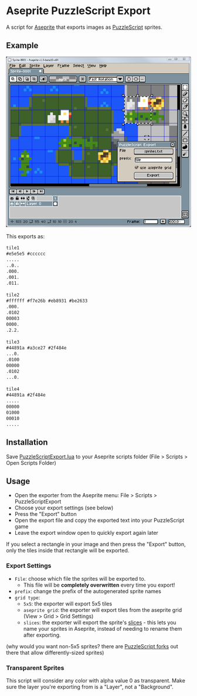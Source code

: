 # Aseprite PuzzleScript Export

A script for [Aseprite](https://www.aseprite.org/) that exports images as [PuzzleScript](https://www.puzzlescript.net/) sprites.

## Example

![aseprite screenshot](./docs/example.png)

This exports as:

```
tile1
#e5e5e5 #cccccc
.....
..0..
.000.
.001.
.011.

tile2
#ffffff #f7e26b #eb8931 #be2633
.000.
.0102
00003
0000.
.2.2.

tile3
#44891a #a3ce27 #2f484e
...0.
.0100
00000
.0102
...0.

tile4
#44891a #2f484e
.....
00000
01000
00010
.....
```

## Installation

Save [PuzzleScriptExport.lua](https://raw.githubusercontent.com/pancelor/aseprite-puzzlescript-export/main/PuzzleScriptExport.lua) to your Aseprite scripts folder (File > Scripts > Open Scripts Folder)

## Usage

* Open the exporter from the Aseprite menu: File > Scripts > PuzzleScriptExport
* Choose your export settings (see below)
* Press the "Export" button
* Open the export file and copy the exported text into your PuzzleScript game
* Leave the export window open to quickly export again later

If you select a rectangle in your image and then press the "Export" button, only the tiles inside that rectangle will be exported.

### Export Settings

* `File`: choose which file the sprites will be exported to.
  * This file will be **completely overwritten** every time you export!
* `prefix`: change the prefix of the autogenerated sprite names
* `grid type`:
  * `5x5`: the exporter will export 5x5 tiles
  * `aseprite grid`: the exporter will export tiles from the aseprite grid (View > Grid > Grid Settings)
  * `slices`: the exporter will export the sprite's [slices](https://www.aseprite.org/docs/slices/) - this lets you name your sprites in Aseprite, instead of needing to rename them after exporting.

(why would you want non-5x5 sprites? there are [PuzzleScript forks](https://auroriax.github.io/PuzzleScript/editor.html) out there that allow differently-sized sprites)

### Transparent Sprites

This script will consider any color with alpha value 0 as transparent. Make sure the layer you're exporting from is a "Layer", not a "Background".
